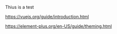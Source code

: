 Thius is a test

https://vuejs.org/guide/introduction.html

https://element-plus.org/en-US/guide/theming.html

